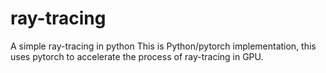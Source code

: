 # ray-tracing
A simple ray-tracing in python
This is Python/pytorch implementation, this uses pytorch to accelerate the process of ray-tracing in GPU.
